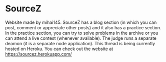 # SourceZ
Website made by mihai145. SourceZ has a blog section (in which you can post, comment or appreciate other posts) and it also has a practice section.
In the practice section, you can try to solve problems in the archive or you can attend a live contest (whenever available).
The judge runs a separate deamon (it is a separate node application). This thread is being currently hosted on Heroku. You can check out the website at https://sourcez.herokuapp.com/